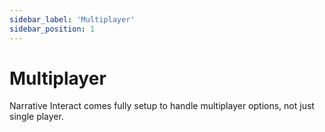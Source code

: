 ```yaml
---
sidebar_label: 'Multiplayer'
sidebar_position: 1
---
```


# Multiplayer

Narrative Interact comes fully setup to handle multiplayer options, not just single player.